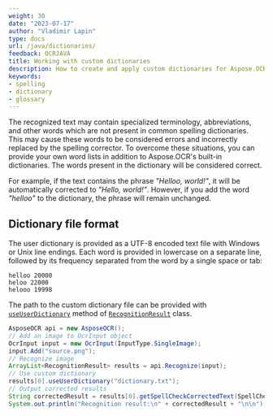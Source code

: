 ```yaml
---
weight: 30
date: "2023-07-17"
author: "Vladimir Lapin"
type: docs
url: /java/dictionaries/
feedback: OCRJAVA
title: Working with custom dictionaries
description: How to create and apply custom dictionaries for Aspose.OCR spell checker.
keywords:
- spelling
- dictionary
- glossary
---
```


The recognized text may contain specialized terminology, abbreviations, and other words which are not present in common spelling dictionaries. This may cause these words to be considered errors and incorrectly replaced by the spelling corrector. To overcome these situations, you can provide your own word lists in addition to Aspose.OCR's built-in dictionaries. The words present in the dictionary will be considered correct.

For example, if the text contains the phrase _"Helloo, world!"_, it will be automatically corrected to _"Hello, world!"_. However, if you add the word _"helloo"_ to the dictionary, the phrase will remain unchanged.

## Dictionary file format

The user dictionary is provided as a UTF-8 encoded text file with Windows or Unix line endings. Each word is provided in lowercase on a separate line, followed by its frequency separated from the word by a single space or tab:

```
helloo 20000
heloo 22000
helooo 19998
```

The path to the custom dictionary file can be provided with [`useUserDictionary`](https://reference.aspose.com/ocr/java/com.aspose.ocr/RecognitionResult#useUserDictionary-java.lang.String-) method of [`RecognitionResult`](https://reference.aspose.com/ocr/java/com.aspose.ocr/RecognitionResult) class.

```java
AsposeOCR api = new AsposeOCR();
// Add an image to OcrInput object
OcrInput input = new OcrInput(InputType.SingleImage);
input.Add("source.png");
// Recognize image
ArrayList<RecognitionResult> results = api.Recognize(input);
// Use custom dictionary
results[0].useUserDictionary("dictionary.txt");
// Output corrected results
String correctedResult = results[0].getSpellCheckCorrectedText(SpellCheckLanguage.Eng);
System.out.println("Recognition result:\n" + correctedResult + "\n\n");
```
